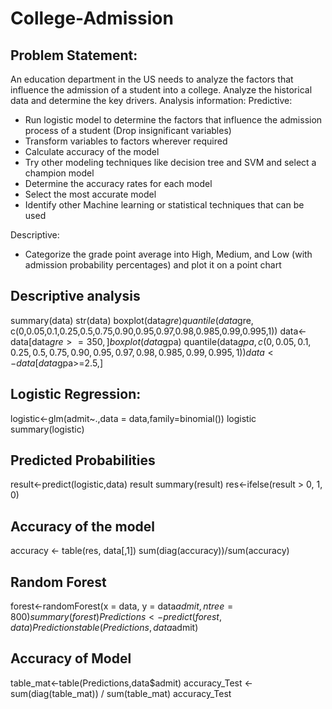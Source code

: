 # College-Admission
## Problem Statement:
An education department in the US needs to analyze the factors that influence the
admission of a student into a college. Analyze the historical data and determine the
key drivers.
Analysis information:
Predictive:
 - Run logistic model to determine the factors that influence the admission process
   of a student (Drop insignificant variables)
 - Transform variables to factors wherever required
 - Calculate accuracy of the model
 - Try other modeling techniques like decision tree and SVM and select a champion
   model
 - Determine the accuracy rates for each model
 - Select the most accurate model
 - Identify other Machine learning or statistical techniques that can be used
  
 Descriptive:
 - Categorize the grade point average into High, Medium, and Low (with admission
   probability percentages) and plot it on a point chart

## Descriptive analysis
  summary(data)
  str(data)
  boxplot(data$gre)
  quantile(data$gre, c(0,0.05,0.1,0.25,0.5,0.75,0.90,0.95,0.97,0.98,0.985,0.99,0.995,1))
  data<-data[data$gre>=350,]
  boxplot(data$gpa)
  quantile(data$gpa, c(0,0.05,0.1,0.25,0.5,0.75,0.90,0.95,0.97,0.98,0.985,0.99,0.995,1))
  data<-data[data$gpa>=2.5,]
  
## Logistic Regression:
  logistic<-glm(admit~.,data = data,family=binomial())
  logistic
  summary(logistic)
## Predicted Probabilities
  result<-predict(logistic,data)
  result
  summary(result)
  res<-ifelse(result > 0, 1, 0)
## Accuracy of the model
  accuracy <- table(res, data[,1])
  sum(diag(accuracy))/sum(accuracy)

## Random Forest
  forest<-randomForest(x = data, y = data$admit,ntree =800)
  summary(forest)
  Predictions<-predict(forest,data)
  Predictions
  table(Predictions,data$admit)
## Accuracy of Model
  table_mat<-table(Predictions,data$admit)
  accuracy_Test <- sum(diag(table_mat)) / sum(table_mat)
  accuracy_Test
